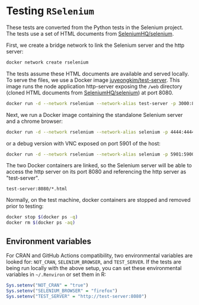 # Testing `RSelenium`

These tests are converted from the Python tests in the Selenium project. The tests use a set of HTML documents from [SeleniumHQ/selenium](https://github.com/SeleniumHQ/selenium/tree/trunk/common/src/web).

First, we create a bridge network to link the Selenium server and the http server:

```sh
docker network create rselenium
```

The tests assume these HTML documents are available and served locally. To serve the files, we use a Docker image [juyeongkim/test-server](https://hub.docker.com/r/juyeongkim/test-server/). This image runs the node application http-server exposing the `/web` directory (cloned HTML documents from [SeleniumHQ/selenium](https://github.com/SeleniumHQ/selenium/tree/trunk/common/src/web)) at port 8080.

```sh
docker run -d --network rselenium --network-alias test-server -p 3000:8080 juyeongkim/test-server
```

Next, we run a Docker image containing the standalone Selenium server and a chrome browser:

```sh
docker run -d --network rselenium --network-alias selenium -p 4444:4444 -v /dev/shm:/dev/shm selenium/standalone-chrome:2.53.1
```

or a debug version with VNC exposed on port 5901 of the host:

```sh
docker run -d --network rselenium --network-alias selenium -p 5901:5900 -p 4444:4444 -v /dev/shm:/dev/shm selenium/standalone-chrome:2.53.1
```

The two Docker containers are linked, so the Selenium server will be able to access the http server on its port 8080 and referencing the http server as "test-server".

```
test-server:8080/*.html
```

Normally, on the test machine, docker containers are stopped and removed prior to testing:

```sh
docker stop $(docker ps -q)
docker rm $(docker ps -aq)
```

## Environment variables

For CRAN and GitHub Actions compatibility, two environmental variables are looked for: `NOT_CRAN`, `SELENIUM_BROWSER`, and `TEST_SERVER`. If the tests are being run locally with the above setup, you can set these environmental variables in `~/.Renviron` or set them in R:

```R
Sys.setenv("NOT_CRAN" = "true")
Sys.setenv("SELENIUM_BROWSER" = "firefox")
Sys.setenv("TEST_SERVER" = "http://test-server:8080")
```

